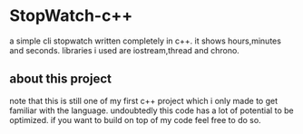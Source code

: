 # StopWatch-c++
a simple cli stopwatch written completely in c++. it shows hours,minutes and seconds.
libraries i used are iostream,thread and chrono.
## about this project
note that this is still one of my first c++ project which i only made to get familiar with the language. undoubtedly this code has a lot of potential to be optimized.
if you want to build on top of my code feel free to do so.
